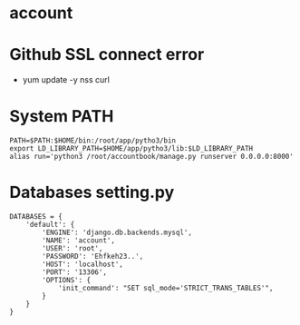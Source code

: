 # account

# Github SSL connect error
  * yum update -y nss curl
  
# System PATH
```
PATH=$PATH:$HOME/bin:/root/app/pytho3/bin
export LD_LIBRARY_PATH=$HOME/app/pytho3/lib:$LD_LIBRARY_PATH
alias run='python3 /root/accountbook/manage.py runserver 0.0.0.0:8000'
```
# Databases setting.py
```
DATABASES = {
    'default': {
        'ENGINE': 'django.db.backends.mysql',
        'NAME': 'account',
        'USER': 'root',
        'PASSWORD': 'Ehfkeh23..',
        'HOST': 'localhost',
        'PORT': '13306',
        'OPTIONS': {
            'init_command': "SET sql_mode='STRICT_TRANS_TABLES'",
        }
    }
}
```

